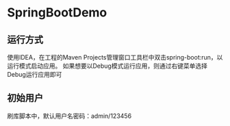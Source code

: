 # SpringBootDemo

## 运行方式
使用IDEA，在工程的Maven Projects管理窗口工具栏中双击spring-boot:run，以运行模式启动应用。
如果想要以Debug模式运行应用，则通过右键菜单选择Debug运行应用即可

## 初始用户
刷库脚本中，默认用户名密码：admin/123456